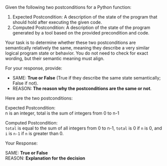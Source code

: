 
Given the following two postconditions for a Python function:

1. Expected Postcondition: A description of the state of the program that should hold after executing the given code.
2. Computed Postcondition: A description of the state of the program generated by a tool based on the provided precondition and code.

Your task is to determine whether these two postconditions are semantically relatively the same, meaning they describe a very similar logical program state or behavior. You do not need to check for exact wording, but their semantic meaning must align.

For your response, provide:

- SAME: **True or False** (True if they describe the same state semantically; False if not).
- REASON: **The reason why the postconditions are the same or not**.

Here are the two postconditions:

Expected Postcondition:  
n is an integer, total is the sum of integers from 0 to n-1

Computed Postcondition:  
`total` is equal to the sum of all integers from 0 to n-1, `total` is 0 if `n` is 0, and `i` is `n-1` if `n` is greater than 0.

Your Response: 

SAME: **True or False**  
REASON: **Explanation for the decision**
